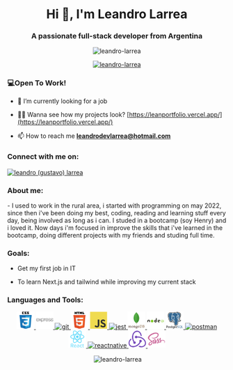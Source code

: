 <h1 align="center">Hi 👋, I'm Leandro Larrea</h1>
<h3 align="center">A passionate full-stack developer from Argentina</h3>

<p align="center"> <img src="https://komarev.com/ghpvc/?username=leandro-larrea&label=Profile%20views&color=0e75b6&style=flat" alt="leandro-larrea" /> </p>

<p align="center"> <a href="https://github.com/ryo-ma/github-profile-trophy"><img src="https://github-profile-trophy.vercel.app/?username=leandro-larrea" alt="leandro-larrea" /></a> </p>

### 💻Open To Work!  
- 🔭 I’m currently looking for a job 

- 👨‍💻 Wanna see how my projects look? [https://leanportfolio.vercel.app/](https://leanportfolio.vercel.app/)

- 📫 How to reach me **leandrodevlarrea@hotmail.com**

<h3 align="left">Connect with me on:</h3>
<p align="left">
<a href="https://www.linkedin.com/in/leandro-larrea-11bb90249/" target="blank"><img align="center" src="https://raw.githubusercontent.com/rahuldkjain/github-profile-readme-generator/master/src/images/icons/Social/linked-in-alt.svg" alt="leandro (gustavo) larrea" height="30" width="40" /></a>
</p>

<h3 align="left">About me:</h3>
 - I used to work in the rural area, i started with programming on may 2022, since then i've been doing my best, coding, reading and learning stuff every day, being involved as long as i can. I studed in a bootcamp (soy Henry) and i loved it. Now days i'm focused in improve the skills that i've learned in the bootcamp, doing different projects with my friends and studing full time.

<h3 align="left">Goals:</h3>

- Get my first job in IT

- To learn Next.js and tailwind while improving my current stack 

<h3 align="left">Languages and Tools:</h3>

<p align="center"> <a href="https://www.w3schools.com/css/" target="_blank" rel="noreferrer"> <img src="https://raw.githubusercontent.com/devicons/devicon/master/icons/css3/css3-original-wordmark.svg" alt="css3" width="40" height="40"/> </a> <a href="https://expressjs.com" target="_blank" rel="noreferrer"> <img src="https://raw.githubusercontent.com/devicons/devicon/master/icons/express/express-original-wordmark.svg" alt="express" width="40" height="40"/> </a> <a href="https://git-scm.com/" target="_blank" rel="noreferrer"> <img src="https://www.vectorlogo.zone/logos/git-scm/git-scm-icon.svg" alt="git" width="40" height="40"/> </a> <a href="https://www.w3.org/html/" target="_blank" rel="noreferrer"> <img src="https://raw.githubusercontent.com/devicons/devicon/master/icons/html5/html5-original-wordmark.svg" alt="html5" width="40" height="40"/> </a> <a href="https://developer.mozilla.org/en-US/docs/Web/JavaScript" target="_blank" rel="noreferrer"> <img src="https://raw.githubusercontent.com/devicons/devicon/master/icons/javascript/javascript-original.svg" alt="javascript" width="40" height="40"/> </a> <a href="https://jestjs.io" target="_blank" rel="noreferrer"> <img src="https://www.vectorlogo.zone/logos/jestjsio/jestjsio-icon.svg" alt="jest" width="40" height="40"/> </a> <a href="https://www.mongodb.com/" target="_blank" rel="noreferrer"> <img src="https://raw.githubusercontent.com/devicons/devicon/master/icons/mongodb/mongodb-original-wordmark.svg" alt="mongodb" width="40" height="40"/> </a> <a href="https://nodejs.org" target="_blank" rel="noreferrer"> <img src="https://raw.githubusercontent.com/devicons/devicon/master/icons/nodejs/nodejs-original-wordmark.svg" alt="nodejs" width="40" height="40"/> </a> <a href="https://www.postgresql.org" target="_blank" rel="noreferrer"> <img src="https://raw.githubusercontent.com/devicons/devicon/master/icons/postgresql/postgresql-original-wordmark.svg" alt="postgresql" width="40" height="40"/> </a> <a href="https://postman.com" target="_blank" rel="noreferrer"> <img src="https://www.vectorlogo.zone/logos/getpostman/getpostman-icon.svg" alt="postman" width="40" height="40"/> </a> <a href="https://reactjs.org/" target="_blank" rel="noreferrer"> <img src="https://raw.githubusercontent.com/devicons/devicon/master/icons/react/react-original-wordmark.svg" alt="react" width="40" height="40"/> </a> <a href="https://reactnative.dev/" target="_blank" rel="noreferrer"> <img src="https://reactnative.dev/img/header_logo.svg" alt="reactnative" width="40" height="40"/> </a> <a href="https://redux.js.org" target="_blank" rel="noreferrer"> <img src="https://raw.githubusercontent.com/devicons/devicon/master/icons/redux/redux-original.svg" alt="redux" width="40" height="40"/> </a> <a href="https://sass-lang.com" target="_blank" rel="noreferrer"> <img src="https://raw.githubusercontent.com/devicons/devicon/master/icons/sass/sass-original.svg" alt="sass" width="40" height="40"/> </a> </p>
 

<p align="center">&nbsp;<img align="center" src="https://github-readme-stats.vercel.app/api?username=leandro-larrea&show_icons=true&locale=en" alt="leandro-larrea" /></p>

